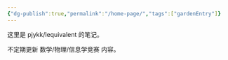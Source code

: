 ```yaml
---
{"dg-publish":true,"permalink":"/home-page/","tags":["gardenEntry"]}
---
```



这里是 pjykk/lequivalent 的笔记。

不定期更新 数学/物理/信息学竞赛 内容。